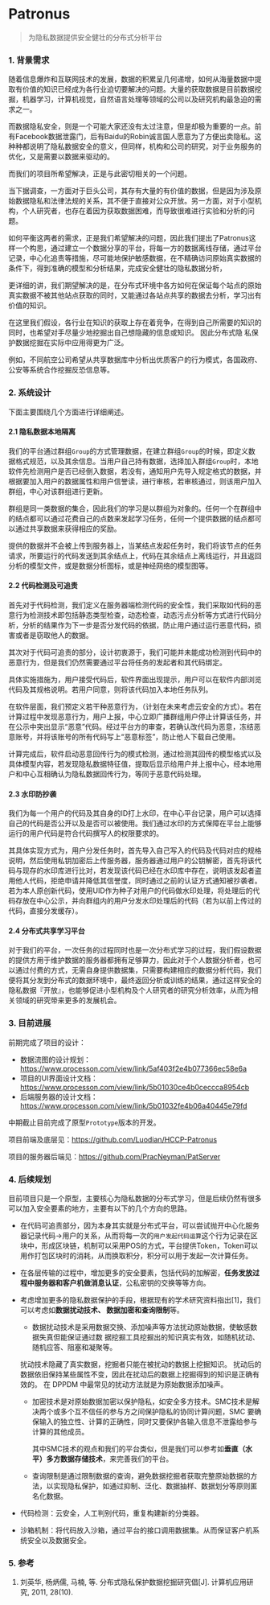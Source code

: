 # Patronus

>  为隐私数据提供安全健壮的分布式分析平台

### 1. 背景需求

随着信息爆炸和互联网技术的发展，数据的积累呈几何递增，如何从海量数据中提取有价值的知识已经成为各行业迫切要解决的问题。大量的获取数据是目前数据挖掘，机器学习，计算机视觉，自然语言处理等领域的公司以及研究机构最急迫的需求之一。

而数据隐私安全，则是一个可能大家还没有太过注意，但是却极为重要的一点。前有Facebook数据泄露门，后有Baidu的Robin诚言国人愿意为了方便出卖隐私。这种种都说明了隐私数据安全的意义，但同样，机构和公司的研究，对于业务服务的优化，又是需要以数据来驱动的。

而我们的项目所希望解决，正是与此密切相关的一个问题。

当下据调查，一方面对于巨头公司，其存有大量的有价值的数据，但是因为涉及原始数据隐私和法律法规的关系，其不便于直接对公众开放。另一方面，对于小型机构，个人研究者，也存在着因为获取数据困难，而导致很难进行实验和分析的问题。

如何平衡这两者的需求，正是我们希望解决的问题，因此我们提出了Patronus这样一个构思，通过建立一个数据分享的平台，将每一方的数据离线存储，通过平台记录，中心化追责等措施，尽可能地保护敏感数据，在不精确访问原始真实数据的条件下，得到准确的模型和分析结果，完成安全健壮的隐私数据分析，

更详细的讲，我们期望解决的是，在分布式环境中各方如何在保证每个站点的原始真实数据不被其他站点获取的同时，又能通过各站点共享的数据去分析，学习出有价值的知识。 

在这里我们假设，各行业在知识的获取上存在着竞争，在得到自己所需要的知识的同时，也希望对手尽量少地挖掘出自己想隐藏的信息或知识。 因此分布式隐 私保护数据挖掘在实际中应用得更为广泛。 

例如，不同航空公司希望从共享数据库中分析出优质客户的行为模式，各国政府、公安等系统合作挖掘反恐信息等。 

### 2. 系统设计

下面主要围绕几个方面进行详细阐述。

#### 2.1 隐私数据本地隔离

我们的平台通过群组`Group`的方式管理数据，在建立群组`Group`的时候，即定义数据格式规范，以及其余信息。当用户自己持有数据，选择加入群组`Group`时，本地软件先检测用户是否已经倒入数据，若没有，通知用户先导入规定格式的数据，并根据要加入用户的数据属性和用户信誉读，进行审核，若审核通过，则该用户加入群组，中心对该群组进行更新。

群组是同一类数据的集合，因此我们的学习是以群组为对象的。任何一个在群组中的结点都可以通过花费自己的点数来发起学习任务，任何一个提供数据的结点都可以通过共享数据来获得相应的奖励。

提供的数据并不会被上传到服务器上，当某结点发起任务时，我们将该节点的任务请求，所要运行的代码发送到其余结点上，代码在其余结点上离线运行，并且返回分析的模型文件，或是数据分析图标，或是神经网络的模型图等。

#### 2.2 代码检测及可追责

首先对于代码检测，我们定义在服务器端检测代码的安全性，我们采取如代码的恶意行为检测技术即包括静态类型检查，动态检查，动态污点分析等方式进行代码分析，分析的结果作为下一步是否分发代码的依据，防止用户通过运行恶意代码，损害或者是窃取他人的数据。

其次对于代码可追责的部分，设计初衷源于，我们可能并未能成功检测到代码中的恶意行为，但是我们仍然需要通过平台将任务的发起者和其代码绑定。

具体实施措施为，用户接受代码后，软件界面出现提示，用户可以在软件内部浏览代码及其规格说明。若用户同意，则将该代码加入本地任务队列。

在软件层面，我们预定义若干种恶意行为，（计划在未来考虑云安全的方式）。若在计算过程中发现恶意行为，用户上报，中心立即广播群组用户停止计算该任务，并在公示中突出显示“恶意”代码。经过平台方的审查，若确认改代码为恶意，冻结恶意账号，并将该账号的所有代码写上“恶意标签”，防止他人下载自己使用。

计算完成后，软件启动恶意回传行为的模式检测，通过检测其回传的模型格式以及具体模型内容，若发现隐私数据特征值，提取后显示给用户并上报中心，经本地用户和中心互相确认为隐私数据回传行为，等同于恶意代码处理。

#### 2.3 水印防抄袭

我们为每一个用户的代码及其自身的ID打上水印，在中心平台记录，用户可以选择自己的代码是否公开以及是否可以被使用。我们通过水印的方式保障在平台上能够运行的用户代码是符合代码撰写人的权限要求的。

其具体实现方式为，用户分发任务时，首先导入自己写入的代码及代码对应的规格说明，然后使用私钥加密后上传服务器，服务器通过用户的公钥解密，首先将该代码与现存的水印库进行比对，若发现该代码已经在水印库中存在，说明该发起者盗用他人代码，拒绝申请并降低其信誉度，同时通过之前的认证方式通知被抄袭者。若为本人原创新代码，使用UID作为种子对用户的代码做水印处理，将处理后的代码存放在中心公示，并向群组内的用户分发水印处理后的代码（若为以前上传过的代码，直接分发缓存）。

#### 2.4 分布式共享学习平台

对于我们的平台，一次任务的过程同时也是一次分布式学习的过程，我们假设数据的提供方用于维护数据的服务器都拥有足够算力，因此对于个人数据分析者，也可以通过付费的方式，无需自身提供数据集，只需要构建相应的数据分析代码，我们便将其分发到分布式的数据环境中，最终返回分析或训练的结果，通过这样安全的隐私数据『开放』，也能够促进小型机构及个人研究者的研究分析效率，从而为相关领域的研究带来更多的发展机会。

### 3. 目前进展

前期完成了项目的设计：

- 数据流图的设计规划：https://www.processon.com/view/link/5af403f2e4b077366ec58e6a
- 项目的UI界面设计文档：https://www.processon.com/view/link/5b01030ce4b0ceccca8954cb
- 后端服务器的设计文档：https://www.processon.com/view/link/5b01032fe4b06a40445e79fd

中期截止目前完成了原型`Prototype`版本的开发。

项目前端及底层见：https://github.com/Luodian/HCCP-Patronus

项目的服务器后端见：https://github.com/PracNeyman/PatServer

### 4. 后续规划

目前项目只是一个原型，主要核心为隐私数据的分布式学习，但是后续仍然有很多可以加入安全要素的地方，主要有以下的几个方向的思路。

- 在代码可追责部分，因为本身其实就是分布式平台，可以尝试抛开中心化服务器记录代码->用户的关系，从而将每一次的`用户发起代码运算`这个行为记录在区块中，形成区块链，机制可以采用POS的方式，平台提供Token，Token可以用作打包区块时的消耗，从而换取积分，积分可以用于发起一次计算任务。

- 在各层传输的过程中，增加更多的安全要素，包括代码的加解密，**任务发放过程中服务器和客户机做消息认证**，公私密钥的交换等等方向。

- 考虑增加更多的隐私数据保护的手段，根据现有的学术研究资料指出[1]，我们可以考虑如**数据扰动技术、 数据加密和查询限制**等。

  -  数据扰动技术是采用数据交换、添加噪声等方法扰动原始数据，使敏感数据失真但能保证通过数 据挖掘工具挖掘出的知识真实有效，如随机扰动、随机应答、阻塞和凝聚等。

    扰动技术隐藏了真实数据，挖掘者只能在被扰动的数据上挖掘知识。 扰动后的数据依旧保持某些属性不变，因此在扰动后的数据上挖掘得到的知识是正确有效的。 在 DPPDM 中最常见的扰动方法就是为原始数据添加噪声。 

  - 加密技术是对原始数据加密以保护隐私，如安全多方技术。SMC技术是解决两个或多个互不信任的参与方之间保护隐私的协同计算问题，SMC 要确保输入的独立性、计算的正确性，同时又要保护各输入信息不泄露给参与计算的其他成员。

    其中SMC技术的观点和我们的平台类似，但是我们可以参考如**垂直（水平）多方数据存储技术**，来完善我们的平台。

  - 查询限制是通过限制数据的查询，避免数据挖掘者获取完整原始数据的方法，以实现隐私保护，如通过抑制、泛化、数据抽样、数据划分等原则匿名化数据。 

- 代码检测：云安全，人工判别代码，重复构建新的分类器。

- 沙箱机制：将代码放入沙箱，通过平台的接口调用数据集。从而保证客户机系统安全以及数据安全。

### 5. 参考

1. 刘英华, 杨炳儒, 马楠, 等. 分布式隐私保护数据挖掘研究倡[J]. 计算机应用研究, 2011, 28(10).

